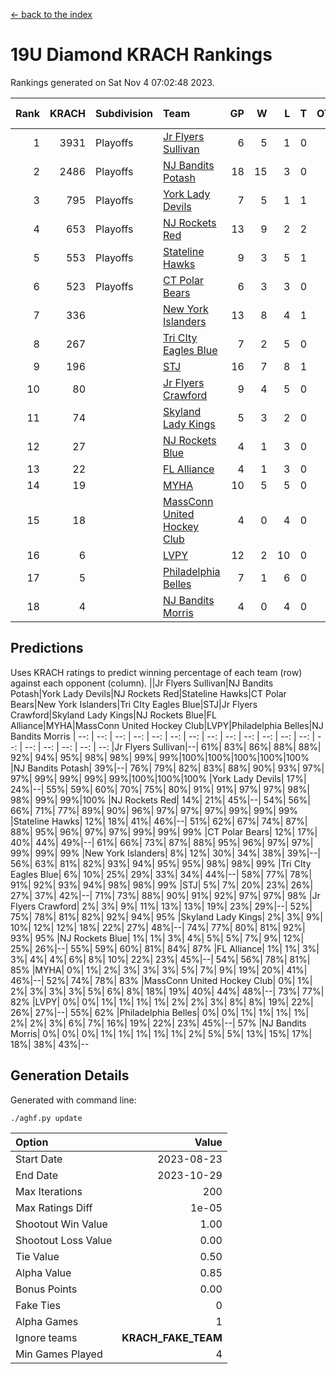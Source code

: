 [<- back to the index](readme.md)
# 19U Diamond KRACH Rankings
Rankings generated on Sat Nov  4 07:02:48 2023.

Rank|KRACH|Subdivision|Team|GP|W|L|T|OTW|OTL|SoS|Exp Wins|Win Diff
---:|---:|:---|:---|---:|---:|---:|---:|---:|---:|---:|---:|---:
1|3931|Playoffs|[Jr Flyers Sullivan](https://gamesheetstats.com/seasons/3663/teams/140859/schedule)|6|5|1|0|1|0|945|5.8|-0.0
2|2486|Playoffs|[NJ Bandits Potash](https://gamesheetstats.com/seasons/3663/teams/140857/schedule)|18|15|3|0|0|0|713|15.8|-0.0
3|795|Playoffs|[York Lady Devils](https://gamesheetstats.com/seasons/3663/teams/140856/schedule)|7|5|1|1|0|0|248|6.3|-0.0
4|653|Playoffs|[NJ Rockets Red](https://gamesheetstats.com/seasons/3663/teams/140855/schedule)|13|9|2|2|1|0|453|10.9|0.0
5|553|Playoffs|[Stateline Hawks](https://gamesheetstats.com/seasons/3663/teams/141851/schedule)|9|3|5|1|0|1|1693|4.3|-0.0
6|523|Playoffs|[CT Polar Bears](https://gamesheetstats.com/seasons/3663/teams/140853/schedule)|6|3|3|0|0|0|944|3.8|-0.0
7|336||[New York Islanders](https://gamesheetstats.com/seasons/3663/teams/140861/schedule)|13|8|4|1|0|0|532|9.4|0.0
8|267||[Tri CIty Eagles Blue](https://gamesheetstats.com/seasons/3663/teams/140852/schedule)|7|2|5|0|0|0|1341|2.8|-0.0
9|196||[STJ](https://gamesheetstats.com/seasons/3663/teams/140858/schedule)|16|7|8|1|0|0|863|8.4|0.0
10|80||[Jr Flyers Crawford](https://gamesheetstats.com/seasons/3663/teams/140862/schedule)|9|4|5|0|0|1|214|4.9|0.0
11|74||[Skyland Lady Kings](https://gamesheetstats.com/seasons/3663/teams/140865/schedule)|5|3|2|0|0|0|171|3.9|0.0
12|27||[NJ Rockets Blue](https://gamesheetstats.com/seasons/3663/teams/140867/schedule)|4|1|3|0|0|0|204|1.9|0.0
13|22||[FL Alliance](https://gamesheetstats.com/seasons/3663/teams/156907/schedule)|4|1|3|0|0|0|308|1.9|0.0
14|19||[MYHA](https://gamesheetstats.com/seasons/3663/teams/140863/schedule)|10|5|5|0|0|0|107|5.9|0.0
15|18||[MassConn United Hockey Club](https://gamesheetstats.com/seasons/3663/teams/140854/schedule)|4|0|4|0|0|0|844|0.9|0.0
16|6||[LVPY](https://gamesheetstats.com/seasons/3663/teams/140860/schedule)|12|2|10|0|0|0|337|2.9|0.0
17|5||[Philadelphia Belles](https://gamesheetstats.com/seasons/3663/teams/140864/schedule)|7|1|6|0|0|0|60|1.9|0.0
18|4||[NJ Bandits Morris](https://gamesheetstats.com/seasons/3663/teams/140866/schedule)|4|0|4|0|0|0|153|0.9|0.0

## Predictions
Uses KRACH ratings to predict winning percentage of each team (row) against each opponent (column).
||Jr Flyers Sullivan|NJ Bandits Potash|York Lady Devils|NJ Rockets Red|Stateline Hawks|CT Polar Bears|New York Islanders|Tri CIty Eagles Blue|STJ|Jr Flyers Crawford|Skyland Lady Kings|NJ Rockets Blue|FL Alliance|MYHA|MassConn United Hockey Club|LVPY|Philadelphia Belles|NJ Bandits Morris
| --: | --: | --: | --: | --: | --: | --: | --: | --: | --: | --: | --: | --: | --: | --: | --: | --: | --: | --: 
|Jr Flyers Sullivan|--| 61%| 83%| 86%| 88%| 88%| 92%| 94%| 95%| 98%| 98%| 99%| 99%|100%|100%|100%|100%|100%
|NJ Bandits Potash| 39%|--| 76%| 79%| 82%| 83%| 88%| 90%| 93%| 97%| 97%| 99%| 99%| 99%| 99%|100%|100%|100%
|York Lady Devils| 17%| 24%|--| 55%| 59%| 60%| 70%| 75%| 80%| 91%| 91%| 97%| 97%| 98%| 98%| 99%| 99%|100%
|NJ Rockets Red| 14%| 21%| 45%|--| 54%| 56%| 66%| 71%| 77%| 89%| 90%| 96%| 97%| 97%| 97%| 99%| 99%| 99%
|Stateline Hawks| 12%| 18%| 41%| 46%|--| 51%| 62%| 67%| 74%| 87%| 88%| 95%| 96%| 97%| 97%| 99%| 99%| 99%
|CT Polar Bears| 12%| 17%| 40%| 44%| 49%|--| 61%| 66%| 73%| 87%| 88%| 95%| 96%| 97%| 97%| 99%| 99%| 99%
|New York Islanders|  8%| 12%| 30%| 34%| 38%| 39%|--| 56%| 63%| 81%| 82%| 93%| 94%| 95%| 95%| 98%| 98%| 99%
|Tri CIty Eagles Blue|  6%| 10%| 25%| 29%| 33%| 34%| 44%|--| 58%| 77%| 78%| 91%| 92%| 93%| 94%| 98%| 98%| 99%
|STJ|  5%|  7%| 20%| 23%| 26%| 27%| 37%| 42%|--| 71%| 73%| 88%| 90%| 91%| 92%| 97%| 97%| 98%
|Jr Flyers Crawford|  2%|  3%|  9%| 11%| 13%| 13%| 19%| 23%| 29%|--| 52%| 75%| 78%| 81%| 82%| 92%| 94%| 95%
|Skyland Lady Kings|  2%|  3%|  9%| 10%| 12%| 12%| 18%| 22%| 27%| 48%|--| 74%| 77%| 80%| 81%| 92%| 93%| 95%
|NJ Rockets Blue|  1%|  1%|  3%|  4%|  5%|  5%|  7%|  9%| 12%| 25%| 26%|--| 55%| 59%| 60%| 81%| 84%| 87%
|FL Alliance|  1%|  1%|  3%|  3%|  4%|  4%|  6%|  8%| 10%| 22%| 23%| 45%|--| 54%| 56%| 78%| 81%| 85%
|MYHA|  0%|  1%|  2%|  3%|  3%|  3%|  5%|  7%|  9%| 19%| 20%| 41%| 46%|--| 52%| 74%| 78%| 83%
|MassConn United Hockey Club|  0%|  1%|  2%|  3%|  3%|  3%|  5%|  6%|  8%| 18%| 19%| 40%| 44%| 48%|--| 73%| 77%| 82%
|LVPY|  0%|  0%|  1%|  1%|  1%|  1%|  2%|  2%|  3%|  8%|  8%| 19%| 22%| 26%| 27%|--| 55%| 62%
|Philadelphia Belles|  0%|  0%|  1%|  1%|  1%|  1%|  2%|  2%|  3%|  6%|  7%| 16%| 19%| 22%| 23%| 45%|--| 57%
|NJ Bandits Morris|  0%|  0%|  0%|  1%|  1%|  1%|  1%|  1%|  2%|  5%|  5%| 13%| 15%| 17%| 18%| 38%| 43%|--

## Generation Details

Generated with command line:
```
./aghf.py update
```

| Option | Value |
| :----- | ----: |
| Start Date | 2023-08-23 |
| End Date | 2023-10-29 |
| Max Iterations | 200 |
| Max Ratings Diff | 1e-05 |
| Shootout Win Value | 1.00 |
| Shootout Loss Value | 0.00 |
| Tie Value | 0.50 |
| Alpha Value | 0.85 |
| Bonus Points | 0.00 |
| Fake Ties | 0 |
| Alpha Games | 1 |
| Ignore teams | __KRACH_FAKE_TEAM__ |
| Min Games Played | 4 |

